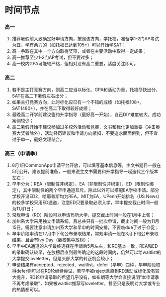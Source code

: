 # 时间节点

### 高一

1. 推荐暑假前大致确定好申请方向，按照该方向，学托福，准备学1-2门AP考试为宜，学有余力的（如托福已达到105+）可以开始学SAT；
2. 高一争取在其中一个方向取得奖项，或者在主要活动中取得一定成果；
3. 高一推荐至少1-2门AP考试，但不要过多；
4. 高一校内GPA可能较严格，但相对没有高二重要，适度关注即可。

### 高二

1. 若不是主打竞赛方向，则高二应当以标化、GPA和活动为重，托福尽快出分，SAT在高二下暑假左右出分；
2. 如果主打竞赛方向，此时标化应已有一个不错的成绩（如托福108+，SAT1480+），并在高二下取得较好成绩；
3. 最晚高二开学前建议签约升学指导（最好高一开始），自己DIY难度较大，成功案例较少；
4. 高二暑假开始不建议参加过多校外活动和竞赛，文书和标化更加重要（冲击奥赛大奖者除外），活动经历建议和申请方向紧扣，不要追求面面俱到，但不宜过于单一，最好文理结合。

### 高三（申请季）

1. 8月1日CommonApp申请平台开放，可以填写基本信息等，主文书题目一般在5月公开，建议提前准备，一般来说主文书需要和升学指导一起迭代三个版本左右；
2. 早申分为：REA（限制性非绑定）、EA（非限制性非绑定）、ED（限制性绑定），其中限制性的两个早申通道互斥，除此以外可以搭配EA学校申请。部分学校开设ED2，哈耶普斯均为REA，MIT为EA，UPenn开始排名（US News）的较多学校采用ED通道，注意ED只要录取必须入学，早申提交截止时间一般为11月1日；
3. 常规申请（RD）阶段可以申请15所大学，提交截止时间一般在1月中上旬；
4. 加州系大学采用独立申请系统，且总共只有一批次申请，截止时间一般为11月15日，需要注意申请加州系大学和早申的时间安排，不要临due了过于仓促；
5. 早申阶段申请在12月中下旬公布录取结果，常规申请一般在3月下旬公布录取结果，且会有Ivy Day（藤校集中放榜）；
6. 早申中EA通道的入学最终选择在申请后5月左右，和RD基本一致，REA和ED的录取确认较早，在放榜后直到最终确定的这段时间内，仍然可以给waitlist的大学提交loveletter，但是头部大学的转正机会较小；
7. 申请结果有accepted、rejected、waitlist、defer（早申）四种，早申阶段取得defer则可以在RD轮继续尝试，若早申被reject且直到RD活动或标化没有较大提升，RD轮申请录取的希望几乎没有，如布朗等大学会直接说明“本申请季不再考虑录取”，如果被waitlist推荐写loveletter，甚至只是表明对大学或专业的热情都可以。
